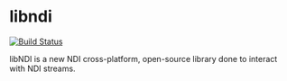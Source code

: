 # libndi

[![Build Status](https://travis-ci.org/UnitedRPMs/libndi.svg?branch=master)](https://travis-ci.org/UnitedRPMs/libndi)

libNDI is a new NDI cross-platform, open-source library done to interact with NDI streams.


